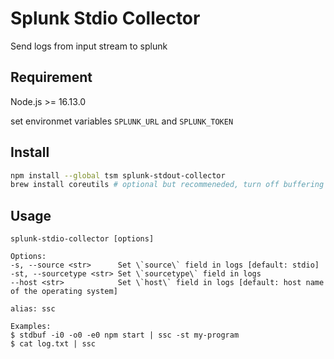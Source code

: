 # Splunk Stdio Collector

Send logs from input stream to splunk

## Requirement

Node.js >= 16.13.0

set environmet variables `SPLUNK_URL` and `SPLUNK_TOKEN`

## Install

```bash
npm install --global tsm splunk-stdout-collector
brew install coreutils # optional but recommeneded, turn off buffering in pipe
```

## Usage

```text
splunk-stdio-collector [options]

Options:
-s, --source <str>      Set \`source\` field in logs [default: stdio]
-st, --sourcetype <str> Set \`sourcetype\` field in logs
--host <str>            Set \`host\` field in logs [default: host name of the operating system]

alias: ssc

Examples:
$ stdbuf -i0 -o0 -e0 npm start | ssc -st my-program
$ cat log.txt | ssc
```
